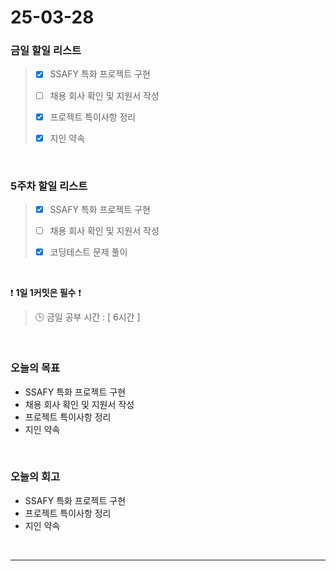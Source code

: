 # 25-03-28

### 금일 할일 리스트

> - [x] SSAFY 특화 프로젝트 구현
>
> - [ ] 채용 회사 확인 및 지원서 작성
>
> - [x] 프로젝트 특이사항 정리
>
> - [x] 지인 약속

<br/>

### 5주차 할일 리스트

> - [x] SSAFY 특화 프로젝트 구현
>
> - [ ] 채용 회사 확인 및 지원서 작성
>
> - [x] 코딩테스트 문제 풀이

<br/>

❗ **1일 1커밋은 필수** ❗

> 🕒 금일 공부 시간 : [ 6시간 ]

<br/>

### 오늘의 목표
- SSAFY 특화 프로젝트 구현
- 채용 회사 확인 및 지원서 작성
- 프로젝트 특이사항 정리
- 지인 약속

<br>

### 오늘의 회고
- SSAFY 특화 프로젝트 구현
- 프로젝트 특이사항 정리
- 지인 약속

<br/>

---
